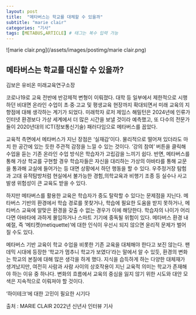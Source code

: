```yaml
---
layout: post
title:  "메타버스는 학교를 대체할 수 있을까"
subtitle: "marie clair"
categories: "기사"
tags: [METABUS,ARTICLE] # 태그는 복수 입력 가능
---
```




![marie clair.png](/assets/images/postimg/marie clair.png)


<H2>메타버스는 학교를 대신할 수 있을까?</H2>

김보은 유비온 미래교육연구소장

 

코로나19로 교육 전반에 반강제적 변형이 이뤄졌다. 대학 등 일부에서 제한적으로 시행하던 비대면 온라인 수업이 초∙중∙고교 및 평생교육 현장까지 확대되면서 미래 교육의 지향점에 대해 생각하는 계기가 되었다. 미래학자 로저 제임스 해밀턴은 2024년에 인류가 인터넷 환경보다 가상 세계에서 더 많은 시간을 보낼 것이라 예측했고, 또 다수의 전문가들이 2020년대의 ICT(정보통신기술) 패러다임으로 메타버스를 꼽았다.

 

교육적 측면에서 메타버스가 지닌 장점은 ‘실재감’이다. 물리적으로 떨어져 있더라도 마치 한 공간에 있는 듯한 주관적 감정을 느낄 수 있는 것이다. ‘강의 참여’ 버튼을 클릭해 수업을 듣는 기존 온라인 수업 방식은 학습자가 고립감을 느끼기 쉽다. 반면, 메타버스를 통해 가상 학교를 구현할 경우 학습자들은 자신을 대리하는 가상의 아바타를 통해 교문을 통과해 교실에 들어가는 등 대면 상황에서 하던 행동을 할 수 있다. 우주정거장 탐험과 고대 유적탐방처럼 현실에서 불가능한 경험,의학교육과 비행기 조종 등 실수나 사고 발생 위험성이 큰 교육도 받을 수 있다.

 

하지만 메타버스를 활용한 교육은 학습자가 중도 탈락할 수 있다는 문제점을 지닌다. 메타버스 기반의 환경에서 학습 경로를 못찾거나, 학습에 필요한 도움을 받지 못하거나, 메타버스 교육에 알맞은 환경을 갖출 수 없는 경우가 이에 해당한다. 학습자의 나이가 어리다면 아바타에 과하게 몰입하거나 스마트 기기에 중독될 위험이 있다. 메타버스 환경 내 예절, 즉 ‘메티켓(metiquette)’에 대한 인식이 우선시 되지 않으면 윤리적 문제가 벌어질 수도 있다.

 

메타버스 기반 교육이 학교 수업을 비롯한 기존 교육을 대체해야 한다고 보진 않는다. 팬데믹 시대에 등장한 ‘학교가 멈추니 학교가 보였다’라는 말에서 알 수 있듯, 환경의 변화는 학교의 본질에 대해 많은 생각을 하게 했다. 지식을 습득하게 하는 다양한 대체재가 생겨났지만, 여전히 사람과 사람 사이의 상호작용이 지닌 교육적 의미는 학교가 존재해야 하는 이유 중 하나다. 변화의 흐름에서 교육의 중심을 잃지 않기 위한 시도와 대안 모색은 지속적으로 이뤄져야 할 것이다. 

‘하이테크’에 대한 고민이 필요한 시기다

출처 : MARIE CLAIR 2022년 신년사 인터뷰 기사
